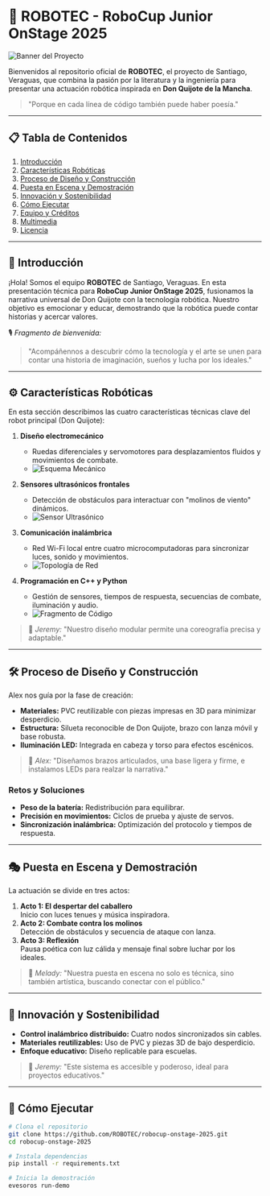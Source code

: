 # 🤖 ROBOTEC - RoboCup Junior OnStage 2025

![Banner del Proyecto](ruta/a/banner_principal.png)

Bienvenidos al repositorio oficial de **ROBOTEC**, el proyecto de Santiago, Veraguas, que combina la pasión por la literatura y la ingeniería para presentar una actuación robótica inspirada en **Don Quijote de la Mancha**.

> "Porque en cada línea de código también puede haber poesía."

---

## 📋 Tabla de Contenidos

1. [Introducción](#introducción)
2. [Características Robóticas](#características-robóticas)
3. [Proceso de Diseño y Construcción](#proceso-de-diseño-y-construcción)
4. [Puesta en Escena y Demostración](#puesta-en-escena-y-demostración)
5. [Innovación y Sostenibilidad](#innovación-y-sostenibilidad)
6. [Cómo Ejecutar](#cómo-ejecutar)
7. [Equipo y Créditos](#equipo-y-créditos)
8. [Multimedia](#multimedia)
9. [Licencia](#licencia)

---

## 🏰 Introducción

¡Hola! Somos el equipo **ROBOTEC** de Santiago, Veraguas. En esta presentación técnica para **RoboCup Junior OnStage 2025**, fusionamos la narrativa universal de Don Quijote con la tecnología robótica. Nuestro objetivo es emocionar y educar, demostrando que la robótica puede contar historias y acercar valores.

🎙️ _Fragmento de bienvenida:_
> "Acompáñennos a descubrir cómo la tecnología y el arte se unen para contar una historia de imaginación, sueños y lucha por los ideales."

---

## ⚙️ Características Robóticas

En esta sección describimos las cuatro características técnicas clave del robot principal (Don Quijote):

1. **Diseño electromecánico**
   - Ruedas diferenciales y servomotores para desplazamientos fluidos y movimientos de combate.
   - ![Esquema Mecánico](ruta/a/diagrama_mecanico.png)

2. **Sensores ultrasónicos frontales**
   - Detección de obstáculos para interactuar con "molinos de viento" dinámicos.
   - ![Sensor Ultrasónico](ruta/a/imagen_sensor.png)

3. **Comunicación inalámbrica**
   - Red Wi-Fi local entre cuatro microcomputadoras para sincronizar luces, sonido y movimientos.
   - ![Topología de Red](ruta/a/topologia_red.png)

4. **Programación en C++ y Python**
   - Gestión de sensores, tiempos de respuesta, secuencias de combate, iluminación y audio.
   - ![Fragmento de Código](ruta/a/codigo_ejemplo.png)

> 🎤 _Jeremy:_ "Nuestro diseño modular permite una coreografía precisa y adaptable."

---

## 🛠️ Proceso de Diseño y Construcción

Alex nos guía por la fase de creación:

- **Materiales:** PVC reutilizable con piezas impresas en 3D para minimizar desperdicio.
- **Estructura:** Silueta reconocible de Don Quijote, brazo con lanza móvil y base robusta.
- **Iluminación LED:** Integrada en cabeza y torso para efectos escénicos.

> 🎤 _Alex:_ "Diseñamos brazos articulados, una base ligera y firme, e instalamos LEDs para realzar la narrativa."

### Retos y Soluciones

- **Peso de la batería:** Redistribución para equilibrar.
- **Precisión en movimientos:** Ciclos de prueba y ajuste de servos.
- **Sincronización inalámbrica:** Optimización del protocolo y tiempos de respuesta.

---

## 🎭 Puesta en Escena y Demostración

La actuación se divide en tres actos:

1. **Acto 1: El despertar del caballero**  
   Inicio con luces tenues y música inspiradora.
2. **Acto 2: Combate contra los molinos**  
   Detección de obstáculos y secuencia de ataque con lanza.
3. **Acto 3: Reflexión**  
   Pausa poética con luz cálida y mensaje final sobre luchar por los ideales.

> 🎤 _Melady:_ "Nuestra puesta en escena no solo es técnica, sino también artística, buscando conectar con el público."

---

## 🌱 Innovación y Sostenibilidad

- **Control inalámbrico distribuido:** Cuatro nodos sincronizados sin cables.
- **Materiales reutilizables:** Uso de PVC y piezas 3D de bajo desperdicio.
- **Enfoque educativo:** Diseño replicable para escuelas.

> 🎤 _Jeremy:_ "Este sistema es accesible y poderoso, ideal para proyectos educativos."  

---

## 🚀 Cómo Ejecutar

```bash
# Clona el repositorio
git clone https://github.com/ROBOTEC/robocup-onstage-2025.git
cd robocup-onstage-2025

# Instala dependencias
pip install -r requirements.txt

# Inicia la demostración
evesoros run-demo
